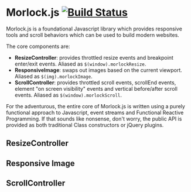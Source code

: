 # Morlock.js [![Build Status](https://travis-ci.org/tdreyno/morlock.js.png?branch=master)](https://travis-ci.org/tdreyno/morlock.js)

Morlock.js is a foundational Javascript library which provides responsive tools and scroll behaviors which can be used to build modern websites.

The core components are:

* **ResizeController**: provides throttled resize events and breakpoint enter/exit events. Aliased as `$(window).morlockResize`.
* **ResponsiveImage**: swaps out images based on the current viewport. Aliased as `$(img).morlockImage`.
* **ScrollController**: provides throttled scroll events, scrollEnd events, element "on screen visibility" events and vertical before/after scroll events. Aliased as `$(window).morlockScroll`.

For the adventurous, the entire core of Morlock.js is written using a purely functional approach to Javascript, event streams and Functional Reactive Programming. If that sounds like nonsense, don't worry, the public API is provided as both traditional Class constructors or jQuery plugins.

## ResizeController

## Responsive Image

## ScrollController